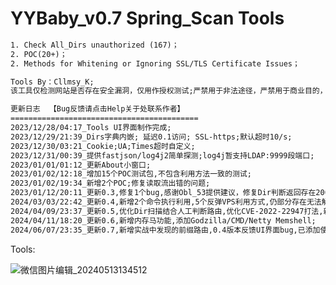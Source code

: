 # YYBaby_v0.7 Spring_Scan Tools

```txt
1. Check All_Dirs unauthorized (167)；
2. POC(20+)；
2. Methods for Whitening or Ignoring SSL/TLS Certificate Issues；

Tools By：Cllmsy_K;
该工具仅检测网站是否存在安全漏洞，仅用作授权测试;严禁用于非法途径，严禁用于商业目的，否则后果自负;
```
```txt
更新日志  【Bug反馈请点击Help关于处联系作者】
==========================================
2023/12/28/04:17_Tools UI界面制作完成;
2023/12/29/21:39_Dirs字典内嵌; 延迟0.1访问; SSL-https;默认超时10/s;
2023/12/30/03:21_Cookie;UA;Times超时自定义;
2023/12/31/00:39_提供fastjson/log4j2简单探测;log4j暂支持LDAP:9999段端口;
2023/01/01/01:12_更新About小窗口;
2023/01/02/12:18_增加15个POC测试包,不包含利用方法一致的测试;
2023/01/02/19:34_新增2个POC;修复读取流出错的问题;
2023/01/12/20:11_更新0.3,修复1个bug,感谢Obl_53提供建议，修复Dir判断返回存在200拦截返回;
2024/03/03/22:42_更新0.4,新增2个命令执行利用,5个反弹VPS利用方式,仍部分存在无法解决的问题;
2024/04/09/23:37_更新0.5,优化Dir扫描结合人工判断路由,优化CVE-2022-22947打法,新增2个EXP;
2024/04/11/18:20_更新0.6,新增内存马功能,添加Godzilla/CMD/Netty Memshell;
2024/06/07/23:35_更新0.7,新增实战中发现的前缀路由,0.4版本反馈UI界面bug,已添加使用提示;修复文件读取/路由探测bug;
```
Tools:

![微信图片编辑_20240513134512](https://github.com/CllmsyK/YYBaby-Spring_Scan/assets/74504486/f142b48c-0132-4032-8926-f8dbcfd9966c)
